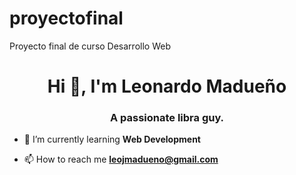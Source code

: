 # proyectofinal
Proyecto final de curso Desarrollo Web 
<h1 align="center">Hi 👋, I'm Leonardo Madueño</h1>
<h3 align="center">A passionate libra guy.</h3>

- 🌱 I’m currently learning **Web Development**

- 📫 How to reach me **leojmadueno@gmail.com**


